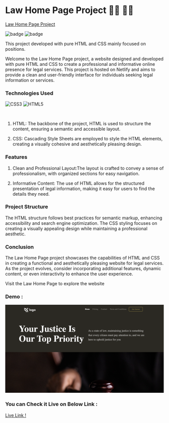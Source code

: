 # Law Home Page Project 👨‍⚖️ 👨‍⚖️

[Law Home Page Project](https://law-home-page-htmlcss.netlify.app/)

![badge](https://img.shields.io/badge/iNeuron-LCO-green) ![badge](https://img.shields.io/badge/Hitesh--Choudhary-Full%20Stack%20Javascript%20Course-orange)
<br/>

This project developed with pure HTML and CSS mainly focused on positions.

Welcome to the Law Home Page project, a website designed and developed with pure HTML and CSS to create a professional and informative online presence for legal services. This project is hosted on Netlify and aims to provide a clean and user-friendly interface for individuals seeking legal information or services.


### Technologies Used
![CSS3](https://img.shields.io/badge/css3-%231572B6.svg?style=for-the-badge&logo=css3&logoColor=white) ![HTML5](https://img.shields.io/badge/html5-%23E34F26.svg?style=for-the-badge&logo=html5&logoColor=white)

<br/>

1. HTML: The backbone of the project, HTML is used to structure the content, ensuring a semantic and accessible layout.

2. CSS: Cascading Style Sheets are employed to style the HTML elements, creating a visually cohesive and aesthetically pleasing design.

### Features

1. Clean and Professional Layout:The layout is crafted to convey a sense of professionalism, with organized sections for easy navigation.

2. Informative Content: The use of HTML allows for the structured presentation of legal information, making it easy for users to find the details they need.


### Project Structure

The HTML structure follows best practices for semantic markup, enhancing accessibility and search engine optimization. The CSS styling focuses on creating a visually appealing design while maintaining a professional aesthetic.


### Conclusion

The Law Home Page project showcases the capabilities of HTML and CSS in creating a functional and aesthetically pleasing website for legal services. As the project evolves, consider incorporating additional features, dynamic content, or even interactivity to enhance the user experience.



Visit the Law Home Page to explore the website


### Demo :

![Alt text](law-home-page.png)

### You can Check it Live on Below Link :

[Live Link !](https://law-home-page-htmlcss.netlify.app/)